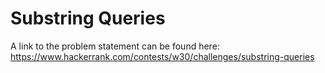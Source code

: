 # Substring Queries

A link to the problem statement can be found here:
https://www.hackerrank.com/contests/w30/challenges/substring-queries


